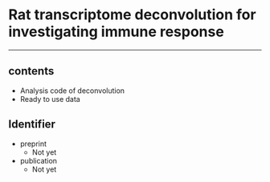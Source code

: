 # Rat transcriptome deconvolution for investigating immune response

***

## contents
- Analysis code of deconvolution  
- Ready to use data

## Identifier
- preprint  
	- Not yet   
- publication  
	- Not yet